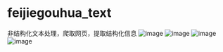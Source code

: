 # feijiegouhua_text
非结构化文本处理，爬取网页，提取结构化信息
![image](https://github.com/linggood/feijiegouhua_text/blob/111/CgotOVvm13CAcP6UAAGCAcRX00Q366.jpg)
![image]()
![image]()
![image]()
